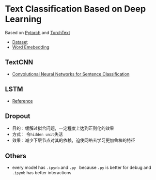 # Text Classification Based on Deep Learning 

Based on [Pytorch](https://github.com/pytorch/pytorch) and [TorchText](https://github.com/pytorch/text)
- [Dataset](https://www.kaggle.com/c/sentiment-analysis-on-movie-reviews) 
- [Word Emebedding](https://nlp.stanford.edu/projects/glove/) 

## TextCNN

- [Convolutional Neural Networks for Sentence Classification](https://arxiv.org/abs/1408.5882)  

## LSTM

- [Reference](https://machinelearningmastery.com/sequence-classification-lstm-recurrent-neural-networks-python-keras/)
## Dropout
- 目的：缓解过拟合问题，一定程度上达到正则化的效果
- 方式： 令`hidden unit`失活
- 效果：减少下层节点对其的依赖，迫使网络去学习更加鲁棒的特征

## Others

- every model has `.ipynb` and `.py ` because `.py` is better for debug and `.ipynb` has better interactions